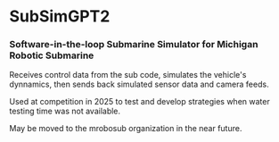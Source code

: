 # SubSimGPT2
### Software-in-the-loop Submarine Simulator for Michigan Robotic Submarine

Receives control data from the sub code, simulates the vehicle's dynnamics, then sends back simulated sensor data and camera feeds.

Used at competition in 2025 to test and develop strategies when water testing time was not available.

May be moved to the mrobosub organization in the near future.
